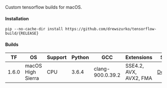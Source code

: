 Custom tensorflow builds for macOS. 

<h4>Installation</h4>

```
pip --no-cache-dir install https://github.com/drewszurko/tensorflow-build/{RELEASE}
```

<h4>Builds</h4>

| TF       | OS  | Support         | Python              | GCC      | Extensions                                | Source |
|----------|-----|-----------------|---------------------|----------|-------------------------------------------|--------|
| 1.6.0    | macOS High Sierra |CPU| 3.6.4              | clang-900.0.39.2       | SSE4.2, AVX, AVX2, FMA       | [Download](https://github.com/drewszurko/tensorflow-build/raw/master/tensorflow-1.6.0-cp36-cp36m-macosx_10_13_x86_64.whl)        |
